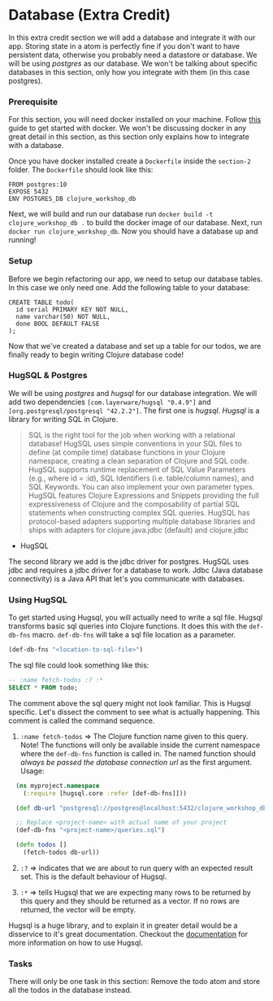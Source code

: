 # Database (Extra Credit)

In this extra credit section we will add a database and integrate it with our app. Storing state in a atom is perfectly fine if you don't want to have persistent data, otherwise you probably need a datastore or database. We will be using _postgres_ as our database. We won't be talking about specific databases in this section, only how you integrate with them (in this case postgres).

### Prerequisite

For this section, you will need docker installed on your machine. Follow [this](https://runnable.com/docker/getting-started/) guide to get started with docker. We won't be discussing docker in any great detail in this section, as this section only explains how to integrate with a database.

Once you have docker installed create a `Dockerfile` inside the `section-2` folder. The `Dockerfile` should look like this:

```
FROM postgres:10
EXPOSE 5432
ENV POSTGRES_DB clojure_workshop_db
```

Next, we will build and run our database
run `docker build -t clojure_workshop_db .` to build the docker image of our database. Next, run `docker run clojure_workshop_db`.
Now you should have a database up and running!

### Setup

Before we begin refactoring our app, we need to setup our database tables. In this case we only need one. Add the following table to your database:

```
CREATE TABLE todo(
  id serial PRIMARY KEY NOT NULL,
  name varchar(50) NOT NULL,
  done BOOL DEFAULT FALSE
);
```

Now that we've created a database and set up a table for our todos, we are finally ready to begin writing Clojure database code!

### HugSQL & Postgres

We will be using *postgres* and *hugsql* for our database integration. We will add two dependencies `[com.layerware/hugsql "0.4.9"]` and `[org.postgresql/postgresql "42.2.2"]`. The first one is *hugsql*. *Hugsql* is a library for writing SQL in Clojure.

>SQL is the right tool for the job when working with a relational database!
HugSQL uses simple conventions in your SQL files to define (at compile time) database functions in your Clojure namespace, creating a clean separation of Clojure and SQL code.
HugSQL supports runtime replacement of SQL Value Parameters (e.g., where id = :id), SQL Identifiers (i.e. table/column names), and SQL Keywords. You can also implement your own parameter types.
HugSQL features Clojure Expressions and Snippets providing the full expressiveness of Clojure and the composability of partial SQL statements when constructing complex SQL queries.
HugSQL has protocol-based adapters supporting multiple database libraries and ships with adapters for clojure.java.jdbc (default) and clojure.jdbc

- HugSQL

The second library we add is the jdbc driver for postgres. HugSQL uses jdbc and requires a jdbc driver for a database to work. Jdbc (Java database connectivity) is a Java API that let's you communicate with databases.

### Using HugSQL

To get started using Hugsql, you will actually need to write a sql file. Hugsql transforms basic sql queries into Clojure functions. It does this with the `def-db-fns` macro. `def-db-fns` will take a sql file location as a parameter.

```clojure
(def-db-fns "<location-to-sql-file>")
```
The sql file could look something like this:

```sql
-- :name fetch-todos :? :*
SELECT * FROM todo;
```

The comment above the sql query might not look familiar. This is Hugsql specific. Let's dissect the comment to see what is actually happening. This comment is called the command sequence.

1. `:name fetch-todos` => The Clojure function name given to this query. Note! The functions will only be available inside the current namespace where the `def-db-fns` function is called in. The named function should *always be passed the database connection url* as the first argument.
Usage:
```clojure
  (ns myproject.namespace
    (:require [hugsql.core :refer [def-db-fns]]))

  (def db-url "postgresql://postgres@localhost:5432/clojure_workshop_db")

  ;; Replace <project-name> with actual name of your project
  (def-db-fns "<project-name>/queries.sql")

  (defn todos []
    (fetch-todos db-url))
```

2. `:?` => indicates that we are about to run query with an expected result set. This is the default behaviour of Hugsql.

3. `:*` => tells Hugsql that we are expecting many rows to be returned by this query and they should be returned as a vector. If no rows are returned, the vector will be empty.

Hugsql is a huge library, and to explain it in greater detail would be a disservice to it's great documentation. Checkout the [documentation](https://www.hugsql.org/#detail) for more information on how to use Hugsql.


### Tasks

There will only be one task in this section: Remove the todo atom and store all the todos in the database instead.
